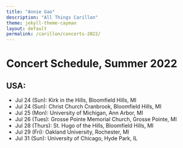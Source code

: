 ```yaml
---
title: "Annie Gao"
description: "All Things Carillon"
theme: jekyll-theme-cayman
layout: default
permalink: /carillon/concerts-2022/
---
```


# Concert Schedule, Summer 2022

## USA:
* Jul 24 (Sun): Kirk in the Hills, Bloomfield Hills, MI
* Jul 24 (Sun): Christ Church Cranbrook, Bloomfield Hills, MI
* Jul 25 (Mon): University of Michigan, Ann Arbor, MI
* Jul 26 (Tues): Grosse Pointe Memorial Church, Grosse Pointe, MI
* Jul 28 (Thurs): St. Hugo of the Hills, Bloomfield Hills, MI
* Jul 29 (Fri): Oakland University, Rochester, MI
* Jul 31 (Sun): University of Chicago, Hyde Park, IL
